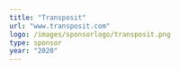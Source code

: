 ```yaml
---
title: "Transposit"
url: "www.transposit.com"
logo: /images/sponsorlogo/transposit.png
type: sponsor
year: "2020"
---
```


